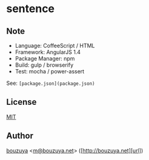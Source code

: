 # sentence

## Note

- Language: CoffeeScript / HTML
- Framework: AngularJS 1.4
- Package Manager: npm
- Build: gulp / browserify
- Test: mocha / power-assert

See: `[package.json](package.json)`

## License

[MIT](LICENSE)

## Author

[bouzuya][user] &lt;[m@bouzuya.net][email]&gt; ([http://bouzuya.net][url])

[user]: https://github.com/bouzuya
[email]: mailto:m@bouzuya.net
[url]: http://bouzuya.net
